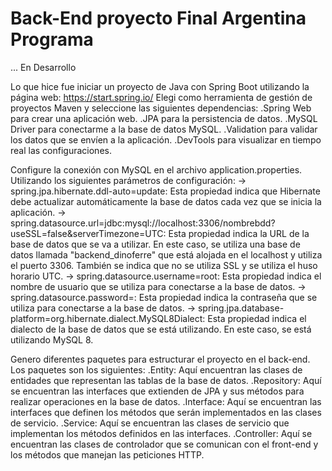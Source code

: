 # Back-End proyecto Final Argentina Programa

... En Desarrollo


Lo que hice fue iniciar un proyecto de Java con Spring Boot utilizando la página web: 
https://start.spring.io/
Elegi como herramienta de gestión de proyectos Maven y seleccione las siguientes dependencias:
.Spring Web para crear una aplicación web.
.JPA para la persistencia de datos.
.MySQL Driver para conectarme a la base de datos MySQL.
.Validation para validar los datos que se envíen a la aplicación.
.DevTools para visualizar en tiempo real las configuraciones.


Configure la conexión con MySQL en el archivo application.properties. 
Utilizando los siguientes parámetros de configuración:
-> spring.jpa.hibernate.ddl-auto=update: Esta propiedad indica que Hibernate debe actualizar automáticamente la base de datos cada vez que se inicia la aplicación.
-> spring.datasource.url=jdbc:mysql://localhost:3306/nombrebdd?useSSL=false&serverTimezone=UTC: Esta propiedad indica la URL de la base de datos que se va a utilizar. En este caso, se utiliza una base de datos llamada "backend_dinoferre" que está alojada en el localhost y utiliza el puerto 3306. También se indica que no se utiliza SSL y se utiliza el huso horario UTC.
-> spring.datasource.username=root: Esta propiedad indica el nombre de usuario que se utiliza para conectarse a la base de datos.
-> spring.datasource.password=: Esta propiedad indica la contraseña que se utiliza para conectarse a la base de datos.
-> spring.jpa.database-platform=org.hibernate.dialect.MySQL8Dialect: Esta propiedad indica el dialecto de la base de datos que se está utilizando. En este caso, se está utilizando MySQL 8.


Genero diferentes paquetes para estructurar el proyecto en el back-end. 
Los paquetes son los siguientes:
.Entity: Aquí encuentran las clases de entidades que representan las tablas de la base de datos.
.Repository: Aquí se encuentran las interfaces que extienden de JPA y sus métodos para realizar operaciones en la base de datos. 
.Interface: Aquí se encuentran las interfaces que definen los métodos que serán implementados en las clases de servicio.
.Service: Aquí se encuentran las clases de servicio que implementan los métodos definidos en las interfaces.
.Controller: Aquí se encuentran las clases de controlador que se comunican con el front-end y los métodos que manejan las peticiones HTTP.
